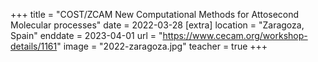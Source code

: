 +++
title = "COST/ZCAM New Computational Methods for Attosecond Molecular processes"
date = 2022-03-28
[extra]
location = "Zaragoza, Spain"
enddate = 2023-04-01
url = "https://www.cecam.org/workshop-details/1161"
image = "2022-zaragoza.jpg"
teacher = true
+++
